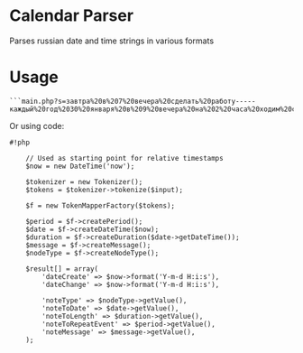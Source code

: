 Calendar Parser
===============
Parses russian date and time strings in various formats

Usage
=====
    ```main.php?s=завтра%20в%207%20вечера%20сделать%20работу-----каждый%20год%2030%20января%20в%209%20вечера%20на%202%20часа%20ходим%20с%20мужиками%20в%20баню```

Or using code:
```
#!php

    // Used as starting point for relative timestamps
    $now = new DateTime('now');

    $tokenizer = new Tokenizer();
   	$tokens = $tokenizer->tokenize($input);

   	$f = new TokenMapperFactory($tokens);

   	$period = $f->createPeriod();
    $date = $f->createDateTime($now);
    $duration = $f->createDuration($date->getDateTime());
    $message = $f->createMessage();
    $nodeType = $f->createNodeType();

    $result[] = array(
        'dateCreate' => $now->format('Y-m-d H:i:s'),
        'dateChange' => $now->format('Y-m-d H:i:s'),

        'noteType' => $nodeType->getValue(),
        'noteToDate' => $date->getValue(),
        'noteToLength' => $duration->getValue(),
        'noteToRepeatEvent' => $period->getValue(),
        'noteMessage' => $message->getValue(),
    );

```